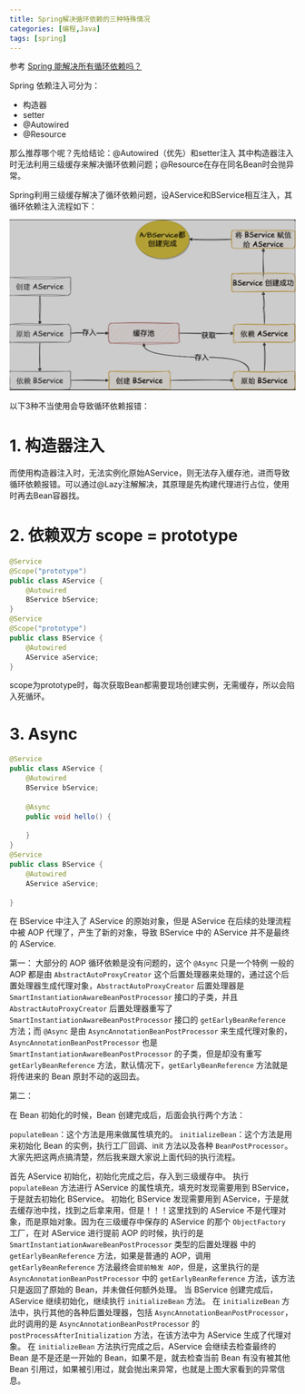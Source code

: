 ```yaml
---
title: Spring解决循环依赖的三种特殊情况
categories: [编程,Java]
tags: [spring]
---
```


参考 [Spring 能解决所有循环依赖吗？](https://mp.weixin.qq.com/s/Un8pyET2XDXpDY4FnRbwXw)

Spring 依赖注入可分为：
- 构造器
- setter
- @Autowired
- @Resource

那么推荐哪个呢？先给结论：@Autowired（优先）和setter注入 其中构造器注入时无法利用三级缓存来解决循环依赖问题；@Resource在存在同名Bean时会抛异常。


Spring利用三级缓存解决了循环依赖问题，设AService和BService相互注入，其循环依赖注入流程如下：

![cycle](/assets/2023/07/27/cycle.png)

以下3种不当使用会导致循环依赖报错：

# 1. 构造器注入

而使用构造器注入时，无法实例化原始AService，则无法存入缓存池，进而导致循环依赖报错。可以通过@Lazy注解解决，其原理是先构建代理进行占位，使用时再去Bean容器找。

# 2. 依赖双方 scope = prototype

```java
@Service
@Scope("prototype")
public class AService {
    @Autowired
    BService bService;
}
@Service
@Scope("prototype")
public class BService {
    @Autowired
    AService aService;
}
```
scope为prototype时，每次获取Bean都需要现场创建实例，无需缓存，所以会陷入死循环。

# 3. Async

```java
@Service
public class AService {
    @Autowired
    BService bService;

    @Async
    public void hello() {

    }
}
@Service
public class BService {
    @Autowired
    AService aService;

}
```

在 BService 中注入了 AService 的原始对象，但是 AService 在后续的处理流程中被 AOP 代理了，产生了新的对象，导致 BService 中的 AService 并不是最终的 AService.

第一：
大部分的 AOP 循环依赖是没有问题的，这个 `@Async` 只是一个特例 一般的 AOP 都是由 `AbstractAutoProxyCreator` 这个后置处理器来处理的，通过这个后置处理器生成代理对象，`AbstractAutoProxyCreator` 后置处理器是 `SmartInstantiationAwareBeanPostProcessor` 接口的子类，并且 `AbstractAutoProxyCreator` 后置处理器重写了 `SmartInstantiationAwareBeanPostProcessor` 接口的 `getEarlyBeanReference` 方法；而 `@Async` 是由 `AsyncAnnotationBeanPostProcessor` 来生成代理对象的，`AsyncAnnotationBeanPostProcessor` 也是 `SmartInstantiationAwareBeanPostProcessor` 的子类，但是却没有重写 `getEarlyBeanReference` 方法，默认情况下，`getEarlyBeanReference` 方法就是将传进来的 Bean 原封不动的返回去。

第二：

在 Bean 初始化的时候，Bean 创建完成后，后面会执行两个方法：

`populateBean`：这个方法是用来做属性填充的。
`initializeBean`：这个方法是用来初始化 Bean 的实例，执行工厂回调、init 方法以及各种 `BeanPostProcessor`。
大家先把这两点搞清楚，然后我来跟大家说上面代码的执行流程。

首先 AService 初始化，初始化完成之后，存入到三级缓存中。
执行 `populateBean` 方法进行 AService 的属性填充，填充时发现需要用到 BService，于是就去初始化 BService。
初始化 BService 发现需要用到 AService，于是就去缓存池中找，找到之后拿来用，但是！！！这里找到的 AService 不是代理对象，而是原始对象。因为在三级缓存中保存的 AService 的那个 `ObjectFactory` 工厂，在对 AService 进行提前 AOP 的时候，执行的是 `SmartInstantiationAwareBeanPostProcessor` 类型的后置处理器 中的 `getEarlyBeanReference` 方法，如果是普通的 AOP，调用 `getEarlyBeanReference` 方法最终会`提前触发 AOP`，但是，这里执行的是 `AsyncAnnotationBeanPostProcessor` 中的 `getEarlyBeanReference` 方法，该方法只是返回了原始的 Bean，并未做任何额外处理。
当 BService 创建完成后，AService 继续初始化，继续执行 `initializeBean` 方法。
在 `initializeBean` 方法中，执行其他的各种后置处理器，包括 `AsyncAnnotationBeanPostProcessor`，此时调用的是 `AsyncAnnotationBeanPostProcessor` 的 `postProcessAfterInitialization` 方法，在该方法中为 AService 生成了代理对象。
在 `initializeBean` 方法执行完成之后，AService 会继续去检查最终的 Bean 是不是还是一开始的 Bean，如果不是，就去检查当前 Bean 有没有被其他 Bean 引用过，如果被引用过，就会抛出来异常，也就是上图大家看到的异常信息。
